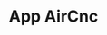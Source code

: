 ---
img: /assets/img/aircnc.jpg
title: App AirCnc
description: Projeto desenvolvido durante a semana OmniStack da Rocketseat. 
site-project: https://github.com/JhonathanRibeiro/App-AirCnC/tree/master
---